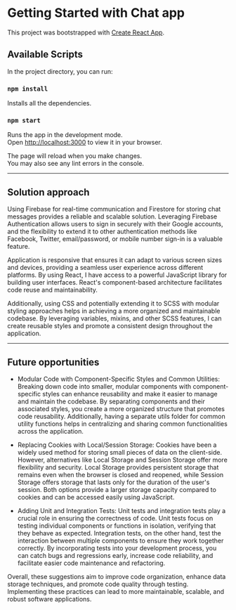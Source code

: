 # Getting Started with Chat app

This project was bootstrapped with [Create React App](https://github.com/facebook/create-react-app).

## Available Scripts

In the project directory, you can run:

### `npm install`
Installs all the dependencies.
### `npm start`

Runs the app in the development mode.\
Open [http://localhost:3000](http://localhost:3000) to view it in your browser.

The page will reload when you make changes.\
You may also see any lint errors in the console.

----
## Solution approach

Using Firebase for real-time communication and Firestore for storing chat messages provides a reliable and scalable solution. Leveraging Firebase Authentication allows users to sign in securely with their Google accounts, and the flexibility to extend it to other authentication methods like Facebook, Twitter, email/password, or mobile number sign-in is a valuable feature.

Application is responsive that ensures it can adapt to various screen sizes and devices, providing a seamless user experience across different platforms. By using React, I have access to a powerful JavaScript library for building user interfaces. React's component-based architecture facilitates code reuse and maintainability.

Additionally, using CSS and potentially extending it to SCSS with modular styling approaches helps in achieving a more organized and maintainable codebase. By leveraging variables, mixins, and other SCSS features, I can create reusable styles and promote a consistent design throughout the application.

----
## Future opportunities

- Modular Code with Component-Specific Styles and Common Utilities:
Breaking down code into smaller, modular components with component-specific styles can enhance reusability and make it easier to manage and maintain the codebase. By separating components and their associated styles, you create a more organized structure that promotes code reusability. Additionally, having a separate utils folder for common utility functions helps in centralizing and sharing common functionalities across the application.

- Replacing Cookies with Local/Session Storage:
Cookies have been a widely used method for storing small pieces of data on the client-side. However, alternatives like Local Storage and Session Storage offer more flexibility and security. Local Storage provides persistent storage that remains even when the browser is closed and reopened, while Session Storage offers storage that lasts only for the duration of the user's session. Both options provide a larger storage capacity compared to cookies and can be accessed easily using JavaScript.

- Adding Unit and Integration Tests:
Unit tests and integration tests play a crucial role in ensuring the correctness of code. Unit tests focus on testing individual components or functions in isolation, verifying that they behave as expected. Integration tests, on the other hand, test the interaction between multiple components to ensure they work together correctly. By incorporating tests into your development process, you can catch bugs and regressions early, increase code reliability, and facilitate easier code maintenance and refactoring.

Overall, these suggestions aim to improve code organization, enhance data storage techniques, and promote code quality through testing. Implementing these practices can lead to more maintainable, scalable, and robust software applications.